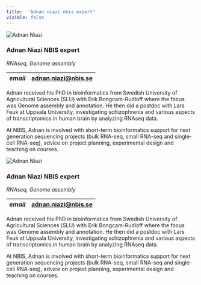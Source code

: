 ```yaml
---
title:  'Adnan niazi nbis expert'
visible: false
---
```

    

![Adnan Niazi](/assets/img/staff/adnan-niazi.jpg)

###  Adnan Niazi NBIS expert

_RNAseq, Genome assembly_

_email_|  adnan.niazi@nbis.se  
---|---  
  


Adnan received his PhD in bioinformatics from Swedish University of Agricultural Sciences (SLU) with Erik Bongcam-Rudloff where the focus was Genome assembly and annotation. He then did a postdoc with Lars Feuk at Uppsala University, investigating schizophrenia and various aspects of transcriptomics in human brain by analyzing RNAseq data.

At NBIS, Adnan is involved with short-term bioinformatics support for next generation sequencing projects (bulk RNA-seq, small RNA-seq and single-cell RNA-seq), advice on project planning, experimental design and teaching on courses.

![Adnan Niazi](/assets/img/staff/adnan-niazi.jpg)

###  Adnan Niazi NBIS expert

_RNAseq, Genome assembly_

_email_|  adnan.niazi@nbis.se  
---|---  
  


Adnan received his PhD in bioinformatics from Swedish University of Agricultural Sciences (SLU) with Erik Bongcam-Rudloff where the focus was Genome assembly and annotation. He then did a postdoc with Lars Feuk at Uppsala University, investigating schizophrenia and various aspects of transcriptomics in human brain by analyzing RNAseq data.

At NBIS, Adnan is involved with short-term bioinformatics support for next generation sequencing projects (bulk RNA-seq, small RNA-seq and single-cell RNA-seq), advice on project planning, experimental design and teaching on courses.
